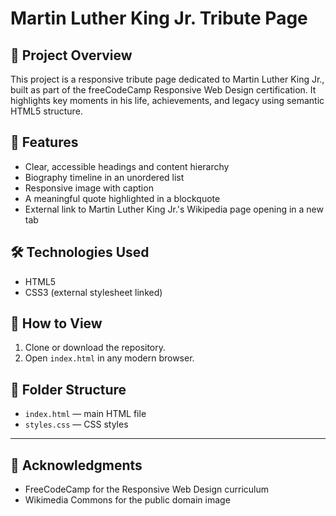 # Martin Luther King Jr. Tribute Page

## 📖 Project Overview  
This project is a responsive tribute page dedicated to Martin Luther King Jr., built as part of the freeCodeCamp Responsive Web Design certification. It highlights key moments in his life, achievements, and legacy using semantic HTML5 structure.

## 🎯 Features  
- Clear, accessible headings and content hierarchy  
- Biography timeline in an unordered list  
- Responsive image with caption  
- A meaningful quote highlighted in a blockquote  
- External link to Martin Luther King Jr.'s Wikipedia page opening in a new tab

## 🛠 Technologies Used  
- HTML5  
- CSS3 (external stylesheet linked)

## 🚀 How to View  
1. Clone or download the repository.  
2. Open `index.html` in any modern browser.

## 📁 Folder Structure  
- `index.html` — main HTML file  
- `styles.css` — CSS styles

---

## 🙌 Acknowledgments  
- FreeCodeCamp for the Responsive Web Design curriculum  
- Wikimedia Commons for the public domain image
